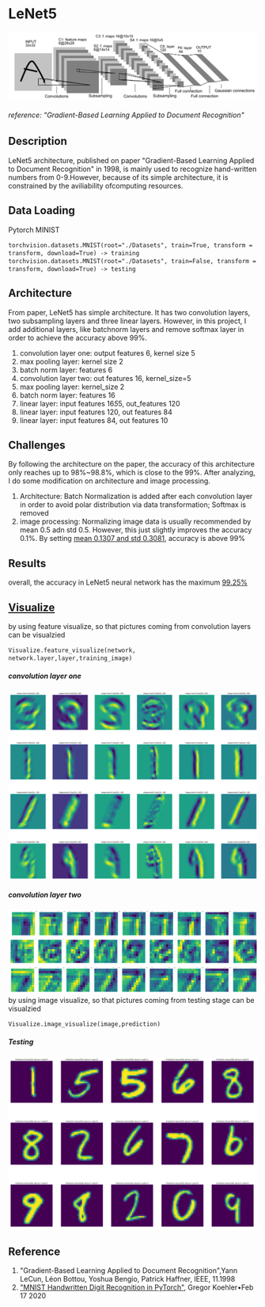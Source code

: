 # LeNet5
![image](https://github.com/FangLintao/Classic-CNN-Architecutres/blob/master/LeNet5/images/model.png)
###### reference: "Gradient-Based Learning Applied to Document Recognition"
## Description
LeNet5 architecture, published on paper "Gradient-Based Learning Applied to Document Recognition" in 1998, is mainly used to recognize hand-written numbers from 0-9.However, because of its simple architecture, it is constrained by the aviliability ofcomputing resources.
## Data Loading
Pytorch MINIST

    torchvision.datasets.MNIST(root="./Datasets", train=True, transform = transform, download=True) -> training
    torchvision.datasets.MNIST(root="./Datasets", train=False, transform = transform, download=True) -> testing

## Architecture
From paper, LeNet5 has simple architecture. It has two convolution layers, two subsampling layers and three linear layers. However, in this project, I add additional layers, like batchnorm layers and remove softmax layer in order to achieve the accuracy above 99%.
1. convolution layer one: output features 6, kernel size 5
2. max pooling layer: kernel size 2
3. batch norm layer: features 6
4. convolution layer two: out features 16, kernel_size=5
5. max pooling layer: kernel_size 2
6. batch norm layer: features 16 
7. linear layer: input features 16*5*5, out_features 120
8. linear layer: input features 120, out features 84
9. linear  layer: input features 84, out features 10
## Challenges
By following the architecture  on the paper, the accuracy of this architecture only reaches up to 98%~98.8%, which is close to the 99%. After analyzing, I do some modification on architecture and image processing.
1. Architecture: Batch Normalization is added after each convolution layer in order to avoid polar distribution via data transformation; Softmax is removed
2. image processing: Normalizing image data is usually recommended by mean 0.5 adn std 0.5. However, this just slightly improves the accuracy 0.1%. By setting [mean 0.1307 and std 0.3081](https://nextjournal.com/gkoehler/pytorch-mnist), accuracy is above 99%
## Results
overall, the accuracy in LeNet5 neural network has the maximum [99.25%](https://github.com/FangLintao/Classic-CNN-Architecutres/blob/master/LeNet5/Saved_model/LeNet5_with_accuracy%3D99.25)  
## [Visualize](https://github.com/FangLintao/Classic-CNN-Architecutres/blob/master/Tools/Visualize.py)
by using feature visualize, so that pictures coming from convolution layers can be visualzied

    Visualize.feature_visualize(network, network.layer,layer,training_image)

##### convolution layer one
![image](https://github.com/FangLintao/Classic-CNN-Architecutres/blob/master/LeNet5/images/conv1.png)
##### convolution layer two
![image](https://github.com/FangLintao/Classic-CNN-Architecutres/blob/master/LeNet5/images/conv2.png)  
by using image visualize, so that pictures coming from testing stage can be visualzied

    Visualize.image_visualize(image,prediction)

##### Testing 
![image](https://github.com/FangLintao/Classic-CNN-Architecutres/blob/master/LeNet5/images/testing_results.png)
## Reference
1. "Gradient-Based Learning Applied to Document Recognition",Yann LeCun, Léon Bottou, Yoshua Bengio, Patrick Haffner, IEEE, 11.1998
2. ["MNIST Handwritten Digit Recognition in PyTorch"](https://nextjournal.com/gkoehler/pytorch-mnist),  Gregor Koehler•Feb 17 2020
